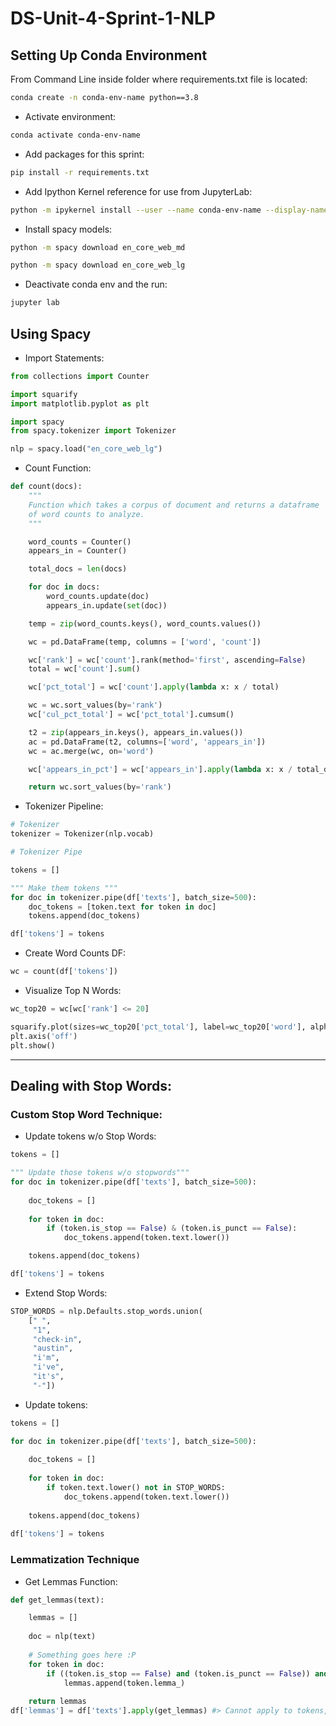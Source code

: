 # DS-Unit-4-Sprint-1-NLP

## Setting Up Conda Environment

From Command Line inside folder where requirements.txt file is located:
```sh
conda create -n conda-env-name python==3.8
```
- Activate environment:
```sh
conda activate conda-env-name
```
- Add packages for this sprint:
```sh
pip install -r requirements.txt
```
- Add Ipython Kernel reference for use from JupyterLab:
```sh
python -m ipykernel install --user --name conda-env-name --display-name "Desired Display Name"
```
- Install spacy models:
```sh
python -m spacy download en_core_web_md
```
```sh
python -m spacy download en_core_web_lg
```
- Deactivate conda env and the run:
```sh
jupyter lab
```

## Using Spacy
- Import Statements:
```py
from collections import Counter

import squarify
import matplotlib.pyplot as plt

import spacy
from spacy.tokenizer import Tokenizer

nlp = spacy.load("en_core_web_lg")
```
- Count Function:
```py
def count(docs):
    """
    Function which takes a corpus of document and returns a dataframe
    of word counts to analyze.
    """

    word_counts = Counter()
    appears_in = Counter()

    total_docs = len(docs)

    for doc in docs:
        word_counts.update(doc)
        appears_in.update(set(doc))

    temp = zip(word_counts.keys(), word_counts.values())

    wc = pd.DataFrame(temp, columns = ['word', 'count'])

    wc['rank'] = wc['count'].rank(method='first', ascending=False)
    total = wc['count'].sum()

    wc['pct_total'] = wc['count'].apply(lambda x: x / total)

    wc = wc.sort_values(by='rank')
    wc['cul_pct_total'] = wc['pct_total'].cumsum()

    t2 = zip(appears_in.keys(), appears_in.values())
    ac = pd.DataFrame(t2, columns=['word', 'appears_in'])
    wc = ac.merge(wc, on='word')

    wc['appears_in_pct'] = wc['appears_in'].apply(lambda x: x / total_docs)

    return wc.sort_values(by='rank')
```
- Tokenizer Pipeline:
```py
# Tokenizer
tokenizer = Tokenizer(nlp.vocab)

# Tokenizer Pipe

tokens = []

""" Make them tokens """
for doc in tokenizer.pipe(df['texts'], batch_size=500):
    doc_tokens = [token.text for token in doc]
    tokens.append(doc_tokens)

df['tokens'] = tokens
```
- Create Word Counts DF:
```py
wc = count(df['tokens'])
```
- Visualize Top N Words:
```py
wc_top20 = wc[wc['rank'] <= 20]

squarify.plot(sizes=wc_top20['pct_total'], label=wc_top20['word'], alpha=.8 )
plt.axis('off')
plt.show()
```
---

## Dealing with Stop Words:

### Custom Stop Word Technique:
- Update tokens w/o Stop Words:
```py
tokens = []

""" Update those tokens w/o stopwords"""
for doc in tokenizer.pipe(df['texts'], batch_size=500):
    
    doc_tokens = []
    
    for token in doc:
        if (token.is_stop == False) & (token.is_punct == False):
            doc_tokens.append(token.text.lower())

    tokens.append(doc_tokens)

df['tokens'] = tokens
```
- Extend Stop Words:
```py
STOP_WORDS = nlp.Defaults.stop_words.union(
    [" ", 
     "1", 
     "check-in", 
     "austin", 
     "i'm", 
     "i've",
     "it's",
     "-"])
```
- Update tokens:
```py
tokens = []

for doc in tokenizer.pipe(df['texts'], batch_size=500):
    
    doc_tokens = []
    
    for token in doc: 
        if token.text.lower() not in STOP_WORDS:
            doc_tokens.append(token.text.lower())
   
    tokens.append(doc_tokens)
    
df['tokens'] = tokens
```
### Lemmatization Technique
- Get Lemmas Function:
```py
def get_lemmas(text):

    lemmas = []
    
    doc = nlp(text)
    
    # Something goes here :P
    for token in doc: 
        if ((token.is_stop == False) and (token.is_punct == False)) and (token.pos_ != 'PRON'):
            lemmas.append(token.lemma_)
    
    return lemmas
df['lemmas'] = df['texts'].apply(get_lemmas) #> Cannot apply to tokens, must be applied to strings, not list.
```










